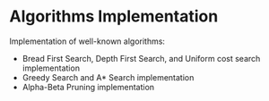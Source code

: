 # Algorithms Implementation

Implementation of well-known algorithms:
* Bread First Search, Depth First Search, and Uniform cost search implementation
* Greedy Search and A* Search implementation
* Alpha-Beta Pruning implementation
